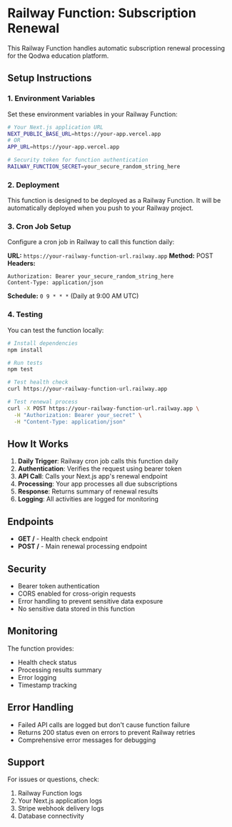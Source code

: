 # Railway Function: Subscription Renewal

This Railway Function handles automatic subscription renewal processing for the Qodwa education platform.

## Setup Instructions

### 1. Environment Variables

Set these environment variables in your Railway Function:

```bash
# Your Next.js application URL
NEXT_PUBLIC_BASE_URL=https://your-app.vercel.app
# OR
APP_URL=https://your-app.vercel.app

# Security token for function authentication
RAILWAY_FUNCTION_SECRET=your_secure_random_string_here
```

### 2. Deployment

This function is designed to be deployed as a Railway Function. It will be automatically deployed when you push to your Railway project.

### 3. Cron Job Setup

Configure a cron job in Railway to call this function daily:

**URL:** `https://your-railway-function-url.railway.app`
**Method:** POST
**Headers:**

```
Authorization: Bearer your_secure_random_string_here
Content-Type: application/json
```

**Schedule:** `0 9 * * *` (Daily at 9:00 AM UTC)

### 4. Testing

You can test the function locally:

```bash
# Install dependencies
npm install

# Run tests
npm test

# Test health check
curl https://your-railway-function-url.railway.app

# Test renewal process
curl -X POST https://your-railway-function-url.railway.app \
  -H "Authorization: Bearer your_secret" \
  -H "Content-Type: application/json"
```

## How It Works

1. **Daily Trigger**: Railway cron job calls this function daily
2. **Authentication**: Verifies the request using bearer token
3. **API Call**: Calls your Next.js app's renewal endpoint
4. **Processing**: Your app processes all due subscriptions
5. **Response**: Returns summary of renewal results
6. **Logging**: All activities are logged for monitoring

## Endpoints

- **GET /** - Health check endpoint
- **POST /** - Main renewal processing endpoint

## Security

- Bearer token authentication
- CORS enabled for cross-origin requests
- Error handling to prevent sensitive data exposure
- No sensitive data stored in this function

## Monitoring

The function provides:

- Health check status
- Processing results summary
- Error logging
- Timestamp tracking

## Error Handling

- Failed API calls are logged but don't cause function failure
- Returns 200 status even on errors to prevent Railway retries
- Comprehensive error messages for debugging

## Support

For issues or questions, check:

1. Railway Function logs
2. Your Next.js application logs
3. Stripe webhook delivery logs
4. Database connectivity
